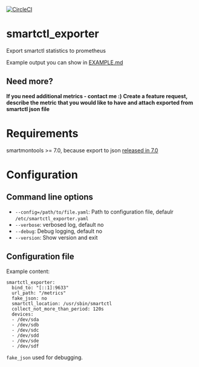 [![CircleCI](https://circleci.com/gh/Sheridan/smartctl_exporter.svg?style=svg)](https://circleci.com/gh/Sheridan/smartctl_exporter)

# smartctl_exporter
Export smartctl statistics to prometheus

Example output you can show in [EXAMPLE.md](EXAMPLE.md)

## Need more?
**If you need additional metrics - contact me :)**
**Create a feature request, describe the metric that you would like to have and attach exported from smartctl json file**

# Requirements
smartmontools >= 7.0, because export to json [released in 7.0](https://www.smartmontools.org/browser/tags/RELEASE_7_0/smartmontools/NEWS#L11)

# Configuration
## Command line options
* `--config=/path/to/file.yaml`: Path to configuration file, defaulr `/etc/smartctl_exporter.yaml`
* `--verbose`: verbosed log, default no
* `--debug`: Debug logging, default no
* `--version`: Show version and exit

## Configuration file
Example content:
```
smartctl_exporter:
  bind_to: "[::1]:9633"
  url_path: "/metrics"
  fake_json: no
  smartctl_location: /usr/sbin/smartctl
  collect_not_more_than_period: 120s
  devices:
  - /dev/sda
  - /dev/sdb
  - /dev/sdc
  - /dev/sdd
  - /dev/sde
  - /dev/sdf
```
`fake_json` used for debugging.

